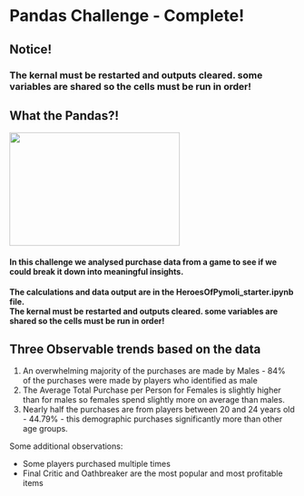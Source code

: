 # Pandas Challenge - Complete!

## Notice!
### The kernal must be restarted and outputs cleared. some variables are shared so the cells must be run in order!

## What the Pandas?!
<img src="https://im-media.voltron.voanews.com/Drupal/01live-166/styles/sourced/s3/2019-04/3ED6FCAB-D280-4197-8B02-BCCD9846076A.jpg?itok=EKczHCGX" height="200" width="300">

#### In this challenge we analysed purchase data from a game to see if we could break it down into meaningful insights.
**The calculations and data output are in the HeroesOfPymoli_starter.ipynb file.**\
**The kernal must be restarted and outputs cleared. some variables are shared so the cells must be run in order!**

## Three Observable trends based on the data

1. An overwhelming majority of the purchases are made by Males - 84% of the purchases were made by players who identified as male 
2. The Average Total Purchase per Person for Females is slightly higher than for males so females spend slightly more on average than males.
3. Nearly half the purchases are from players between 20 and 24 years old - 44.79% - this demographic purchases significantly more than other age groups.

Some additional observations:
* Some players purchased multiple times
* Final Critic and Oathbreaker are the most popular and most profitable items
